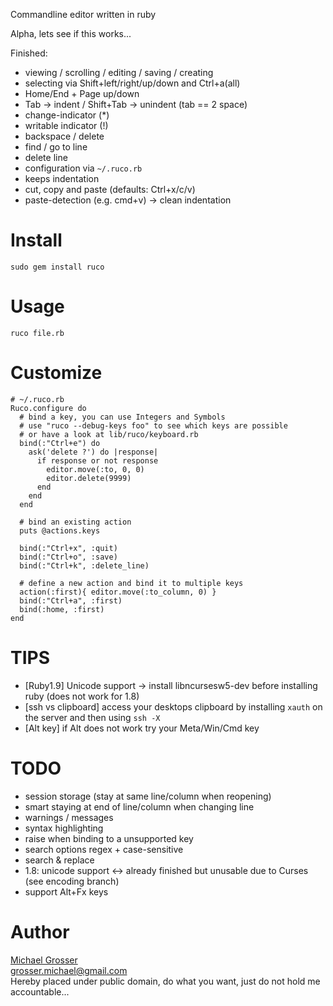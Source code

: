 Commandline editor written in ruby

Alpha, lets see if this works...

Finished:

 - viewing / scrolling / editing / saving / creating
 - selecting via Shift+left/right/up/down and Ctrl+a(all)
 - Home/End + Page up/down
 - Tab -> indent / Shift+Tab -> unindent (tab == 2 space)
 - change-indicator (*)
 - writable indicator (!)
 - backspace / delete
 - find / go to line
 - delete line
 - configuration via `~/.ruco.rb`
 - keeps indentation
 - cut, copy and paste (defaults: Ctrl+x/c/v)
 - paste-detection (e.g. cmd+v) -> clean indentation

Install
=======
    sudo gem install ruco

Usage
=====
    ruco file.rb

Customize
=========

    # ~/.ruco.rb
    Ruco.configure do
      # bind a key, you can use Integers and Symbols
      # use "ruco --debug-keys foo" to see which keys are possible
      # or have a look at lib/ruco/keyboard.rb
      bind(:"Ctrl+e") do
        ask('delete ?') do |response|
          if response or not response
            editor.move(:to, 0, 0)
            editor.delete(9999)
          end
        end
      end

      # bind an existing action
      puts @actions.keys

      bind(:"Ctrl+x", :quit)
      bind(:"Ctrl+o", :save)
      bind(:"Ctrl+k", :delete_line)

      # define a new action and bind it to multiple keys
      action(:first){ editor.move(:to_column, 0) }
      bind(:"Ctrl+a", :first)
      bind(:home, :first)
    end

TIPS
====
 - [Ruby1.9] Unicode support -> install libncursesw5-dev before installing ruby (does not work for 1.8)
 - [ssh vs clipboard] access your desktops clipboard by installing `xauth` on the server and then using `ssh -X`
 - [Alt key] if Alt does not work try your Meta/Win/Cmd key

TODO
=====
 - session storage (stay at same line/column when reopening)
 - smart staying at end of line/column when changing line
 - warnings / messages
 - syntax highlighting
 - raise when binding to a unsupported key
 - search options regex + case-sensitive
 - search & replace
 - 1.8: unicode support <-> already finished but unusable due to Curses (see encoding branch)
 - support Alt+Fx keys

Author
======
[Michael Grosser](http://grosser.it)  
grosser.michael@gmail.com  
Hereby placed under public domain, do what you want, just do not hold me accountable...
